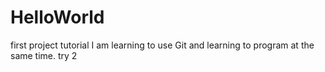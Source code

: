 # HelloWorld
first project tutorial
I am learning to use Git and learning to program at the same time.
try 2
